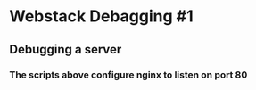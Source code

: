 # Webstack Debagging #1
## Debugging a server
### The scripts above configure nginx to listen on port 80